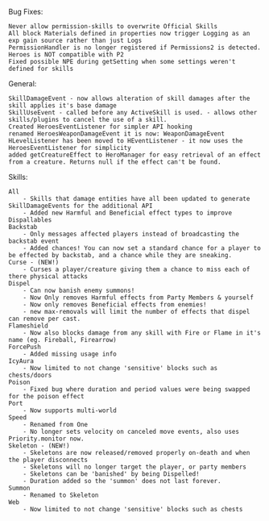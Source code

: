Bug Fixes:

    Never allow permission-skills to overwrite Official Skills
	All block Materials defined in properties now trigger Logging as an exp gain source rather than just Logs
	PermissionHandler is no longer registered if Permissions2 is detected. Heroes is NOT compatible with P2
	Fixed possible NPE during getSetting when some settings weren't defined for skills

General:

	SkillDamageEvent - now allows alteration of skill damages after the skill applies it's base damage
	SkillUseEvent - called before any ActiveSkill is used. - allows other skills/plugins to cancel the use of a skill.
	Created HeroesEventListener for simpler API hooking
	renamed HeroesWeaponDamageEvent it is now: WeaponDamageEvent
	HLevelListener has been moved to HEventListener - it now uses the HeroesEventListener for simplicity
	added getCreatureEffect to HeroManager for easy retrieval of an effect from a creature. Returns null if the effect can't be found.

Skills:

    All
        - Skills that damage entities have all been updated to generate SkillDamageEvents for the additional API
        - Added new Harmful and Beneficial effect types to improve Dispallables
    Backstab
        - Only messages affected players instead of broadcasting the backstab event
        - Added chances! You can now set a standard chance for a player to be effected by backstab, and a chance while they are sneaking.
    Curse - (NEW!)
        - Curses a player/creature giving them a chance to miss each of there physical attacks
    Dispel
        - Can now banish enemy summons!
        - Now Only removes Harmful effects from Party Members & yourself
        - Now only removes Beneficial effects from enemies!
        - new max-removals will limit the number of effects that dispel can remove per cast.
    Flameshield
        - Now also blocks damage from any skill with Fire or Flame in it's name (eg. Fireball, Firearrow)
    ForcePush
        - Added missing usage info
    IcyAura
        - Now limited to not change 'sensitive' blocks such as chests/doors
    Poison
        - Fixed bug where duration and period values were being swapped for the poison effect
    Port
        - Now supports multi-world
    Speed
    	- Renamed from One
    	- No longer sets velocity on canceled move events, also uses Priority.monitor now.
    Skeleton - (NEW!)
        - Skeletons are now released/removed properly on-death and when the player disconnects
        - Skeletons will no longer target the player, or party members
        - Skeletons can be 'banished' by being Dispelled!
        - Duration added so the 'summon' does not last forever.
    Summon
        - Renamed to Skeleton
    Web
        - Now limited to not change 'sensitive' blocks such as chests
